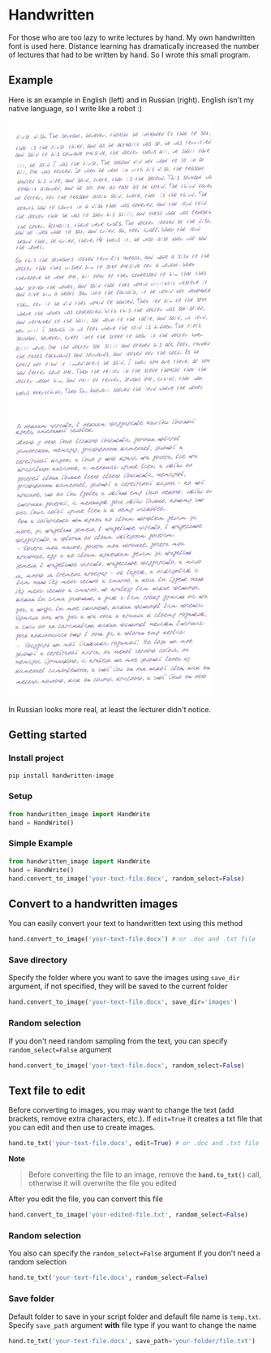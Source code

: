 # Handwritten

For those who are too lazy to write lectures by hand. My own handwritten font is used here. Distance learning has dramatically increased the number of lectures that had to be written by hand. So I wrote this small program.

## Example

Here is an example in English (left) and in Russian (right). English isn't my native language, so I write like a robot :)

<img src="https://github.com/xcapt0/handwritten/blob/master/docs/assets/example-en.jpg?raw=true" alt="drawing" width="400"/><img src="https://github.com/xcapt0/handwritten/blob/master/docs/assets/example-ru.jpg?raw=true" alt="drawing" width="400"/>

In Russian looks more real, at least the lecturer didn't notice.

## Getting started

### Install project

```
pip install handwritten-image
```

### Setup

```python
from handwritten_image import HandWrite
hand = HandWrite()
```

### Simple Example

```python
from handwritten_image import HandWrite
hand = HandWrite()
hand.convert_to_image('your-text-file.docx', random_select=False)
```

## Convert to a handwritten images

You can easily convert your text to handwritten text using this method

```python
hand.convert_to_image('your-text-file.docx') # or .doc and .txt file
```

### Save directory

Specify the folder where you want to save the images using `save_dir` argument, if not specified, they will be saved to the current folder

```python
hand.convert_to_image('your-text-file.docx', save_dir='images')
```

### Random selection

If you don't need random sampling from the text, you can specify `random_select=False` argument

```python
hand.convert_to_image('your-text-file.docx', random_select=False)
```

## Text file to edit

Before converting to images, you may want to change the text (add brackets, remove extra characters, etc.). If `edit=True` it creates a txt file that you can edit and then use to create images.

```python
hand.to_txt('your-text-file.docx', edit=True) # or .doc and .txt file
```

**Note**
> Before converting the file to an image, remove the **`hand.to_txt()`** call, otherwise it will overwrite the file you edited

After you edit the file, you can convert this file

```python
hand.convert_to_image('your-edited-file.txt', random_select=False)
```

### Random selection

You also can specify the `random_select=False` argument if you don't need a random selection

```python
hand.to_txt('your-text-file.docx', random_select=False)
```

### Save folder

Default folder to save in your script folder and default file name is `temp.txt`. Specify `save_path` argument **with** file type if you want to change the name

```python
hand.to_txt('your-text-file.docx', save_path='your-folder/file.txt')
```
